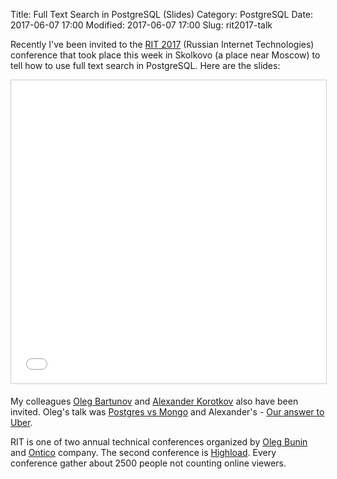 Title: Full Text Search in PostgreSQL (Slides)
Category: PostgreSQL
Date: 2017-06-07 17:00
Modified: 2017-06-07 17:00
Slug: rit2017-talk

Recently I've been invited to the [RIT 2017][rit] (Russian Internet
Technologies) conference that took place this week in Skolkovo (a place near
Moscow) to tell how to use full text search in PostgreSQL. Here are the slides:

<iframe src="//www.slideshare.net/slideshow/embed_code/key/2PF4C2UU37ctLK" width="595" height="485" frameborder="0" marginwidth="0" marginheight="0" scrolling="no" style="border:1px solid #CCC; border-width:1px; margin-bottom:5px; max-width: 100%;" allowfullscreen> </iframe>

My colleagues [Oleg Bartunov][ob] and [Alexander Korotkov][ak] also have been
invited.  Oleg's talk was [Postgres vs Mongo][pvm] and Alexander's - [Our
answer to Uber][atu].

RIT is one of two annual technical conferences organized by [Oleg Bunin][bunin]
and [Ontico][ontico] company. The second conference is [Highload][hl]. Every
conference gather about 2500 people not counting online viewers.

[rit]: http://ritfest.ru/
[ob]: http://obartunov.livejournal.com/
[ak]: http://akorotkov.github.io/
[bunin]: https://habrahabr.ru/company/oleg-bunin/
[ontico]: http://ontico.ru/
[pvm]: http://backendconf.ru/2017/abstracts/2781.html
[atu]: http://backendconf.ru/2017/abstracts/2784.html
[hl]: http://www.highload.ru/
